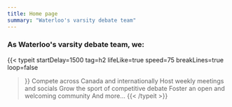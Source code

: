 ```yaml
---
title: Home page
summary: "Waterloo's varsity debate team"
---
```


### As Waterloo's varsity debate team, we:

{{< typeit
  startDelay=1500
  tag=h2
  lifeLike=true
  speed=75
  breakLines=true
  loop=false
>}}
Compete across Canada and internationally
Host weekly meetings and socials
Grow the sport of competitive debate
Foster an open and welcoming community
And more... 
{{< /typeit >}}